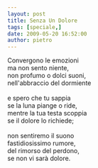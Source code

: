 ```yaml
---
layout: post
title: Senza Un Dolore
tags: [speciale,]
date: 2009-05-20 16:52:00
author: pietro
---
```

Convergono le emozioni<br/>ma non sento niente,<br/>non profumo o dolci suoni,<br/>nell'abbraccio del dormiente<br/><br/>e spero che tu sappia<br/>se la luna piange o ride,<br/>mentre la tua testa scoppia<br/>se il dolore lo richiede;<br/><br/>non sentiremo il suono<br/>fastidiosissimo rumore,<br/>del rimorso del perdono,<br/>se non vi sarà dolore.
